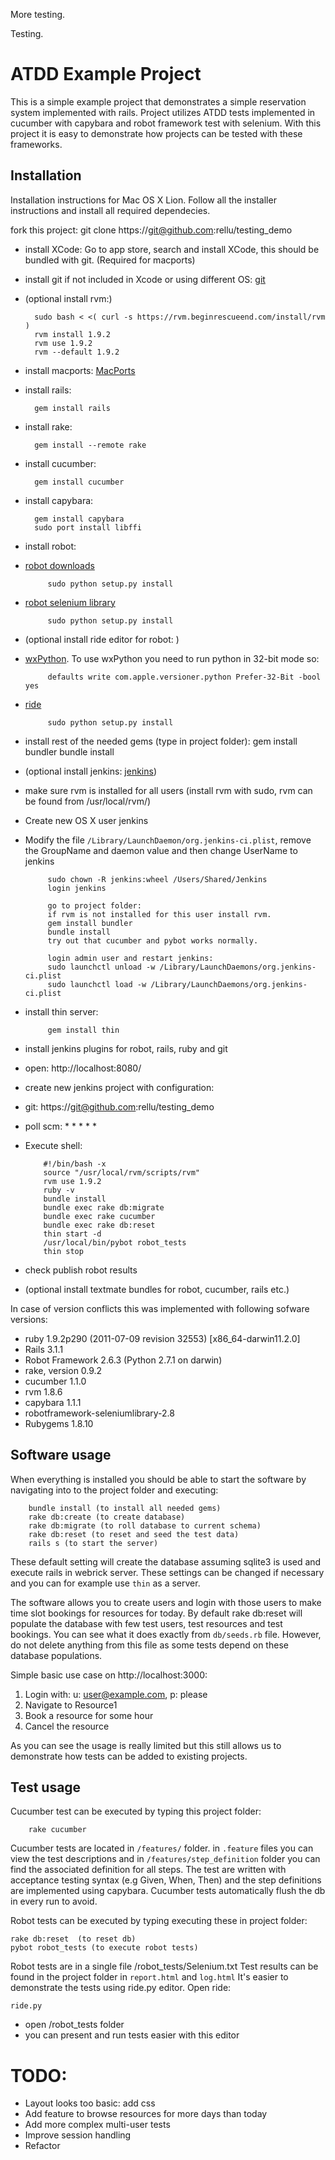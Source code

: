More testing.

Testing.

ATDD Example Project
====================

This is a simple example project that demonstrates a simple reservation system implemented with rails. Project utilizes ATDD tests implemented in cucumber with capybara and robot framework test with selenium. With this project it is easy to demonstrate how projects can be tested with these frameworks.

Installation
------------

Installation instructions for Mac OS X Lion. Follow all the installer instructions and install all required dependecies.

fork this project: git clone https://git@github.com:rellu/testing_demo

* install XCode: Go to app store, search and install XCode, this should be bundled with git. (Required for macports)
* install git if not included in Xcode or using different OS: [git](http://git-scm.com/download)
* (optional install rvm:) 

		sudo bash < <( curl -s https://rvm.beginrescueend.com/install/rvm )
		rvm install 1.9.2
		rvm use 1.9.2
		rvm --default 1.9.2
	
* install macports: [MacPorts](http://www.macports.org/install.php)
		
* install rails:
	
		gem install rails
	
* install rake:
	
		gem install --remote rake
	
* install cucumber:
	
		gem install cucumber
	
* install capybara:
	
		gem install capybara
		sudo port install libffi
	
* install robot:
 * [robot downloads](http://code.google.com/p/robotframework/downloads/list)

			sudo python setup.py install

 * [robot selenium library](http://code.google.com/p/robotframework-seleniumlibrary/downloads/list)

	 		sudo python setup.py install
	
* (optional install ride editor for robot: ) 
 * [wxPython](http://www.wxpython.org/download.php). To use wxPython you need to run python in 32-bit mode so:

			defaults write com.apple.versioner.python Prefer-32-Bit -bool yes

 * [ride](https://github.com/robotframework/RIDE/downloads)

			sudo python setup.py install
	
	
* install rest of the needed gems (type in project folder):
		gem install bundler
		bundle install
	
* (optional install jenkins: [jenkins](http://jenkins-ci.org/))
 * make sure rvm is installed for all users (install rvm with sudo, rvm can be found from /usr/local/rvm/)
 * Create new OS X user jenkins
 * Modify the file `/Library/LaunchDaemon/org.jenkins-ci.plist`, remove the GroupName and daemon value and then change UserName to jenkins

			sudo chown -R jenkins:wheel /Users/Shared/Jenkins
			login jenkins
	
			go to project folder:
			if rvm is not installed for this user install rvm.
			gem install bundler
			bundle install
			try out that cucumber and pybot works normally.
	
			login admin user and restart jenkins:
			sudo launchctl unload -w /Library/LaunchDaemons/org.jenkins-ci.plist
			sudo launchctl load -w /Library/LaunchDaemons/org.jenkins-ci.plist

 * install thin server: 

			gem install thin

 * install jenkins plugins for robot, rails, ruby and git
 * open: http://localhost:8080/
 * create new jenkins project with configuration:
  * git: https://git@github.com:rellu/testing_demo
  * poll scm: * * * * *
  * Execute shell:

	 		#!/bin/bash -x
			source "/usr/local/rvm/scripts/rvm"
			rvm use 1.9.2
			ruby -v
			bundle install
			bundle exec rake db:migrate
			bundle exec rake cucumber
			bundle exec rake db:reset
			thin start -d
			/usr/local/bin/pybot robot_tests
			thin stop

  * check publish robot results

	
* (optional install textmate bundles for robot, cucumber, rails etc.)

In case of version conflicts this was implemented with following sofware versions:

* ruby 1.9.2p290 (2011-07-09 revision 32553) [x86_64-darwin11.2.0]
* Rails 3.1.1
* Robot Framework 2.6.3 (Python 2.7.1 on darwin)
* rake, version 0.9.2
* cucumber 1.1.0
* rvm 1.8.6
* capybara 1.1.1
* robotframework-seleniumlibrary-2.8
* Rubygems 1.8.10

Software usage
--------------

When everything is installed you should be able to start the software by navigating into to the project folder and executing:
		
		bundle install (to install all needed gems)
		rake db:create (to create database)
		rake db:migrate (to roll database to current schema)
		rake db:reset (to reset and seed the test data)
		rails s (to start the server)

These default setting will create the database assuming sqlite3 is used and execute rails in webrick server. These settings can be changed if necessary and you can for example use `thin` as a server.
		
The software allows you to create users and login with those users to make time slot bookings for resources for today. By default rake db:reset will populate the database with few test users, test resources and test bookings. You can see what it does exactly from `db/seeds.rb` file. However, do not delete anything from this file as some tests depend on these database populations.

Simple basic use case on http://localhost:3000:

1.	Login with: u: user@example.com, p: please
2.	Navigate to Resource1
3.	Book a resource for some hour
4.	Cancel the resource

As you can see the usage is really limited but this still allows us to demonstrate how tests can be added to existing projects.

Test usage
----------

Cucumber test can be executed by typing this project folder:

		rake cucumber
	
Cucumber tests are located in `/features/` folder. in `.feature` files you can view the test descriptions and in `/features/step_definition` folder you can find the associated definition for all steps. The test are written with acceptance testing syntax (e.g Given, When, Then) and the step definitions are implemented using capybara. Cucumber tests automatically flush the db in every run to avoid.


Robot tests can be executed by typing executing these in project folder:

	rake db:reset  (to reset db)
	pybot robot_tests (to execute robot tests)

Robot tests are in a single file /robot_tests/Selenium.txt
Test results can be found in the project folder in `report.html` and `log.html`
It's easier to demonstrate the tests using ride.py editor. Open ride:

	ride.py
	
* open /robot_tests folder
* you can present and run tests easier with this editor


TODO:
=====

* Layout looks too basic: add css
* Add feature to browse resources for more days than today
* Add more complex multi-user tests
* Improve session handling
* Refactor


     
